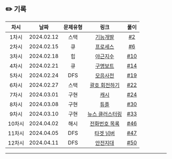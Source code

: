 ## ✏️ 기록   

| 차시 |    날짜    | 문제유형 | 링크 | 풀이 |
|:----:|:---------:|:----:|:-----:|:----:|
| 1차시 | 2024.02.12 |  스택  | [기능개발](https://school.programmers.co.kr/learn/courses/30/lessons/42586)  | [#2](https://github.com/AlgoLeadMe/AlgoLeadMe-7/pull/2) |
| 2차시 | 2024.02.15 | 큐 | [프로세스](https://school.programmers.co.kr/learn/courses/30/lessons/42587) | [#6](https://github.com/AlgoLeadMe/AlgoLeadMe-7/pull/6) |
| 3차시 | 2024.02.18 | 힙 | [야근지수](https://school.programmers.co.kr/learn/courses/30/lessons/12927) | [#10](https://github.com/AlgoLeadMe/AlgoLeadMe-7/pull/10) |
| 4차시 | 2024.02.21 | 큐 | [구명보트](https://school.programmers.co.kr/learn/courses/30/lessons/42885) | [#14](https://github.com/AlgoLeadMe/AlgoLeadMe-7/pull/14) |
| 5차시 | 2024.02.24 | DFS | [모음사전](https://school.programmers.co.kr/learn/courses/30/lessons/84512) | [#19](https://github.com/AlgoLeadMe/AlgoLeadMe-7/pull/19) |
| 6차시 | 2024.02.27 | 스택 | [괄호 회전하기](https://school.programmers.co.kr/learn/courses/30/lessons/76502) | [#22](https://github.com/AlgoLeadMe/AlgoLeadMe-7/pull/22) |
| 7차시 | 2024.03.01 | 구현 | [캐시](https://school.programmers.co.kr/learn/courses/30/lessons/17680) | [#24](https://github.com/AlgoLeadMe/AlgoLeadMe-7/pull/24) |
| 8차시 | 2024.03.08 | 구현 | [튜플](https://school.programmers.co.kr/learn/courses/30/lessons/64065) | [#30](https://github.com/AlgoLeadMe/AlgoLeadMe-7/pull/30) |
| 9차시 | 2024.03.10 | 구현 | [뉴스 클러스터링](https://school.programmers.co.kr/learn/courses/30/lessons/17677) | [#33](https://github.com/AlgoLeadMe/AlgoLeadMe-7/pull/33) |
| 10차시 | 2024.04.02 | 해시 | [전화번호 목록](https://school.programmers.co.kr/learn/courses/30/lessons/42577) | [#46](https://github.com/AlgoLeadMe/AlgoLeadMe-7/pull/46) |
| 11차시 | 2024.04.05 | DFS | [타겟 넘버](https://school.programmers.co.kr/learn/courses/30/lessons/43165) | [#47](https://github.com/AlgoLeadMe/AlgoLeadMe-7/pull/47) |
| 12차시 | 2024.04.11 | DFS | [안전지대](https://school.programmers.co.kr/learn/courses/30/lessons/120866) | [#50](https://github.com/AlgoLeadMe/AlgoLeadMe-7/pull/50) |
---